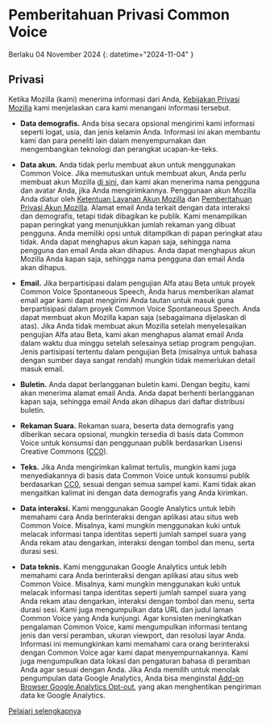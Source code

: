 # Pemberitahuan Privasi Common Voice 

Berlaku 04 November 2024 {: datetime="2024-11-04" }

## Privasi

Ketika Mozilla (kami) menerima informasi dari Anda, [Kebijakan Privasi Mozilla](https://www.mozilla.org/privacy) kami menjelaskan cara kami menangani informasi tersebut.

* **Data demografis.** Anda bisa secara opsional mengirimi kami informasi seperti logat, usia, dan jenis kelamin Anda. Informasi ini akan membantu kami dan para peneliti lain dalam menyempurnakan dan mengembangkan teknologi dan perangkat ucapan-ke-teks.

* **Data akun.** Anda tidak perlu membuat akun untuk menggunakan Common Voice. Jika memutuskan untuk membuat akun, Anda perlu membuat akun Mozilla [di sini](https://commonvoice.mozilla.org/login), dan kami akan menerima nama pengguna dan avatar Anda, jika Anda mengirimkannya. Penggunaan akun Mozilla Anda diatur oleh [Ketentuan Layanan Akun Mozilla](https://www.mozilla.org/about/legal/terms/services/) dan [Pemberitahuan Privasi Akun Mozilla](https://www.mozilla.org/privacy/mozilla-accounts/). Alamat email Anda terkait dengan data interaksi dan demografis, tetapi tidak dibagikan ke publik. Kami menampilkan papan peringkat yang menunjukkan jumlah rekaman yang dibuat pengguna. Anda memiliki opsi untuk ditampilkan di papan peringkat atau tidak. Anda dapat menghapus akun kapan saja, sehingga nama pengguna dan email Anda akan dihapus. Anda dapat menghapus akun Mozilla Anda kapan saja, sehingga nama pengguna dan email Anda akan dihapus.

* **Email.** Jika berpartisipasi dalam pengujian Alfa atau Beta untuk proyek Common Voice Spontaneous Speech, Anda harus memberikan alamat email agar kami dapat mengirimi Anda tautan untuk masuk guna berpartisipasi dalam proyek Common Voice Spontaneous Speech. Anda dapat membuat akun Mozilla kapan saja (sebagaimana dijelaskan di atas). Jika Anda tidak membuat akun Mozilla setelah menyelesaikan pengujian Alfa atau Beta, kami akan menghapus alamat email Anda dalam waktu dua minggu setelah selesainya setiap program pengujian. Jenis partisipasi tertentu dalam pengujian Beta (misalnya untuk bahasa dengan sumber daya sangat rendah) mungkin tidak memerlukan detail masuk email.

* **Buletin.** Anda dapat berlangganan buletin kami. Dengan begitu, kami akan menerima alamat email Anda. Anda dapat berhenti berlangganan kapan saja, sehingga email Anda akan dihapus dari daftar distribusi buletin.

* **Rekaman Suara.** Rekaman suara, beserta data demografis yang diberikan secara opsional, mungkin tersedia di basis data Common Voice untuk konsumsi dan penggunaan publik berdasarkan Lisensi Creative Commons ([CC0](https://creativecommons.org/publicdomain/zero/1.0/)).

* **Teks.** Jika Anda mengirimkan kalimat tertulis, mungkin kami juga menyediakannya di basis data Common Voice untuk konsumsi publik berdasarkan [CC0](https://creativecommons.org/publicdomain/zero/1.0/), sesuai dengan semua sampel kami. Kami tidak akan mengaitkan kalimat ini dengan data demografis yang Anda kirimkan.

* **Data interaksi.** Kami menggunakan Google Analytics untuk lebih memahami cara Anda berinteraksi dengan aplikasi atau situs web Common Voice. Misalnya, kami mungkin menggunakan kuki untuk melacak informasi tanpa identitas seperti jumlah sampel suara yang Anda rekam atau dengarkan, interaksi dengan tombol dan menu, serta durasi sesi.

* **Data teknis.** Kami menggunakan Google Analytics untuk lebih memahami cara Anda berinteraksi dengan aplikasi atau situs web Common Voice. Misalnya, kami mungkin menggunakan kuki untuk melacak informasi tanpa identitas seperti jumlah sampel suara yang Anda rekam atau dengarkan, interaksi dengan tombol dan menu, serta durasi sesi. Kami juga mengumpulkan data URL dan judul laman Common Voice yang Anda kunjungi. Agar konsisten meningkatkan pengalaman Common Voice, kami mengumpulkan informasi tentang jenis dan versi peramban, ukuran viewport, dan resolusi layar Anda. Informasi ini memungkinkan kami memahami cara orang berinteraksi dengan Common Voice agar kami dapat menyempurnakannya. Kami juga mengumpulkan data lokasi dan pengaturan bahasa di peramban Anda agar sesuai dengan Anda. Jika Anda memilih untuk menolak pengumpulan data Google Analytics, Anda bisa menginstal [Add-on Browser Google Analytics Opt-out](https://tools.google.com/dlpage/gaoptout), yang akan menghentikan pengiriman data ke Google Analytics. 

[Pelajari selengkapnya](https://github.com/common-voice/common-voice/blob/main/docs/data_dictionary.md)


